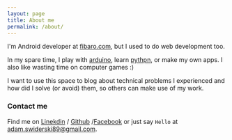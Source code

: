 ```yaml
---
layout: page
title: About me
permalink: /about/
---
```


I'm Android developer at [fibaro.com][f], but I used to do web development too.

In my spare time, I play with [arduino][ard], learn [pythpn][p], or make my own apps. I also like wasting time on computer games :)

I want to use this space to blog about technical problems I experienced and how did I solve (or avoid) them, so others can make use of my work.

### Contact me

Find me on [Linekdin][linkedin] / [Github][github] /[Facebook][fb] or just say `Hello` at 
[adam.swiderski89@gmail.com](adam.swiderski89@gmail.com).


[f]: http://www.fibaro.com
[github]: https://github.com/gayanvirajith
[linkedin]: https://pl.linkedin.com/in/aswiderski
[ard]: https://www.arduino.cc/
[p]: https://www.python.org/
[fb]: https://www.facebook.com/adam.swiderski.pmi
